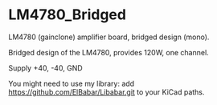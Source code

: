 # LM4780_Bridged

LM4780 (gainclone) amplifier board, bridged design (mono).

Bridged design of the LM4780, provides 120W, one channel.

Supply +40, -40, GND

You might need to use my library:
add https://github.com/ElBabar/Libabar.git
to your KiCad paths.

